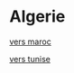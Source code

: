# Algerie

[vers maroc](https://github.com/Youssef-NAIM/labyrinthe/blob/main/Maroc.md)

[vers tunise ](https://github.com/Youssef-NAIM/labyrinthe/blob/main/Tunise.md)